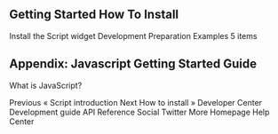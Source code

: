 
## Getting Started How To Install

Install the Script widget Development Preparation Examples
5 items

## Appendix: Javascript Getting Started Guide

What is JavaScript?

Previous « Script introduction Next How to install »
Developer Center Development guide API Reference Social Twitter More Homepage Help Center